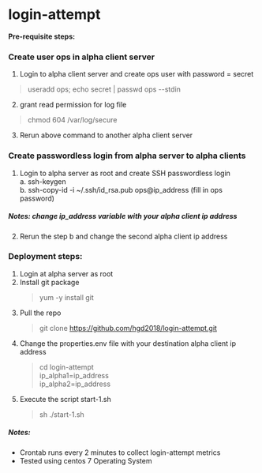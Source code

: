 # login-attempt

**Pre-requisite steps:**

### Create user ops in alpha client server
1. Login to alpha client server and create ops user with password = secret  <br />
  > useradd ops; echo secret | passwd ops --stdin <br />
2. grant read permission for log file <br />
  > chmod 604 /var/log/secure <br />
3. Rerun above command to another alpha client server <br />

### Create passwordless login from alpha server to alpha clients
1. Login to alpha server as root and create SSH passwordless login <br />
  a. ssh-keygen <br />
  b. ssh-copy-id -i ~/.ssh/id_rsa.pub ops@ip_address (fill in ops password)<br />
##### Notes: change ip_address variable with your alpha client ip address <br />
2. Rerun the step b and change the second alpha client ip address <br />

### Deployment steps:
1. Login at alpha server as root <br />
2. Install git package <br />
   > yum -y install git <br />
3. Pull the repo <br />
   > git clone https://github.com/hgd2018/login-attempt.git  <br />
4. Change the properties.env file with your destination alpha client ip address
   > cd login-attempt <br />
   > ip_alpha1=ip_address <br />
     ip_alpha2=ip_address
5. Execute the script start-1.sh <br />
   > sh ./start-1.sh <br />

##### Notes: <br />
- Crontab runs every 2 minutes to collect login-attempt metrics
- Tested using centos 7 Operating System
